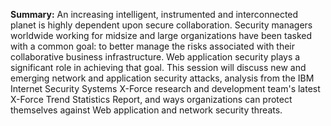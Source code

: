 **Summary:**
An increasing intelligent, instrumented and interconnected planet is
highly dependent upon secure collaboration. Security managers worldwide
working for midsize and large organizations have been tasked with a
common goal: to better manage the risks associated with their
collaborative business infrastructure. Web application security plays a
significant role in achieving that goal. This session will discuss new
and emerging network and application security attacks, analysis from the
IBM Internet Security Systems X-Force research and development team's
latest X-Force Trend Statistics Report, and ways organizations can
protect themselves against Web application and network security threats.
